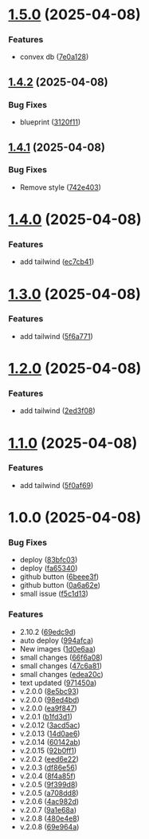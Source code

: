 # [1.5.0](https://github.com/egor-xyz/devkitty-website/compare/v1.4.2...v1.5.0) (2025-04-08)


### Features

* convex db ([7e0a128](https://github.com/egor-xyz/devkitty-website/commit/7e0a1280afc73ec599cf6330ed9ebf75eebc0ae0))

## [1.4.2](https://github.com/egor-xyz/devkitty-website/compare/v1.4.1...v1.4.2) (2025-04-08)


### Bug Fixes

* blueprint ([3120f11](https://github.com/egor-xyz/devkitty-website/commit/3120f111ff3446a6ccb88a915d5cb6d2986a3bc2))

## [1.4.1](https://github.com/egor-xyz/devkitty-website/compare/v1.4.0...v1.4.1) (2025-04-08)


### Bug Fixes

* Remove style ([742e403](https://github.com/egor-xyz/devkitty-website/commit/742e403965b75e07aa85fd97ae60287d5e3c26c9))

# [1.4.0](https://github.com/egor-xyz/devkitty-website/compare/v1.3.0...v1.4.0) (2025-04-08)


### Features

* add tailwind ([ec7cb41](https://github.com/egor-xyz/devkitty-website/commit/ec7cb4131279ec058e9e5583dc86111016935cf1))

# [1.3.0](https://github.com/egor-xyz/devkitty-website/compare/v1.2.0...v1.3.0) (2025-04-08)


### Features

* add tailwind ([5f6a771](https://github.com/egor-xyz/devkitty-website/commit/5f6a771d6fed068c8b497126b070705804847399))

# [1.2.0](https://github.com/egor-xyz/devkitty-website/compare/v1.1.0...v1.2.0) (2025-04-08)


### Features

* add tailwind ([2ed3f08](https://github.com/egor-xyz/devkitty-website/commit/2ed3f089560fffbbcf0b87e8d3a52c7bffa23d45))

# [1.1.0](https://github.com/egor-xyz/devkitty-website/compare/v1.0.0...v1.1.0) (2025-04-08)


### Features

* add tailwind ([5f0af69](https://github.com/egor-xyz/devkitty-website/commit/5f0af6958ebf89ff8b3b945cd2aa8986d875ca43))

# 1.0.0 (2025-04-08)


### Bug Fixes

* deploy ([83bfc03](https://github.com/egor-xyz/devkitty-website/commit/83bfc030543eb86843a8f238f0d9bb6f51da4d34))
* deploy ([fa65340](https://github.com/egor-xyz/devkitty-website/commit/fa653401c9369dd9f291adfdf6c8cf96c18414ca))
* github button ([6beee3f](https://github.com/egor-xyz/devkitty-website/commit/6beee3f05ac32c2d3457c485367839a4ae5e9f8d))
* github button ([0a6a62e](https://github.com/egor-xyz/devkitty-website/commit/0a6a62e3766dc89fa20ee20122cdaed34c1e2d29))
* small issue ([f5c1d13](https://github.com/egor-xyz/devkitty-website/commit/f5c1d138cbe484cd667b50cb19649e37a87a7885))


### Features

* 2.10.2 ([69edc9d](https://github.com/egor-xyz/devkitty-website/commit/69edc9d907f3193f270d562149a3012493f289e3))
* auto deploy ([994afca](https://github.com/egor-xyz/devkitty-website/commit/994afcab23c843af58cdb7f494388af85b1d09d0))
* New images ([1d0e6aa](https://github.com/egor-xyz/devkitty-website/commit/1d0e6aa5f8bf657034f884eb82e6bf3d68a5229e))
* small changes ([66f6a08](https://github.com/egor-xyz/devkitty-website/commit/66f6a08b1923f35d62877a14cb2bee356a57b65a))
* small changes ([47c6a81](https://github.com/egor-xyz/devkitty-website/commit/47c6a81de0c6843dfb2a4fe7eb1a2e8da41e408f))
* small changes ([edea20c](https://github.com/egor-xyz/devkitty-website/commit/edea20c81a75da2a1159695c512787292e70995d))
* text updated ([971450a](https://github.com/egor-xyz/devkitty-website/commit/971450ae3502b48ad757d9c034bcca1323d3e730))
* v.2.0.0 ([8e5bc93](https://github.com/egor-xyz/devkitty-website/commit/8e5bc9371bfded03289c0bb9af96555e14ef7d22))
* v.2.0.0 ([98ed4bd](https://github.com/egor-xyz/devkitty-website/commit/98ed4bd8499b9daf6b6b1f3379dc897ada8c4259))
* v.2.0.0 ([ea9f847](https://github.com/egor-xyz/devkitty-website/commit/ea9f84772ed53ecad490ce33918c1a4bc13afc5e))
* v.2.0.1 ([b1fd3d1](https://github.com/egor-xyz/devkitty-website/commit/b1fd3d12c8701de17e99de547253df9101d9f334))
* v.2.0.12 ([3acd5ac](https://github.com/egor-xyz/devkitty-website/commit/3acd5ac417524a44fedeba8806b8557f9195eda3))
* v.2.0.13 ([14d0ae6](https://github.com/egor-xyz/devkitty-website/commit/14d0ae6f6cfb1523b34cbd13851f9e79fa801cd2))
* v.2.0.14 ([60142ab](https://github.com/egor-xyz/devkitty-website/commit/60142ab96bf80e2d57082496e510beb04c958bca))
* v.2.0.15 ([92b0ff1](https://github.com/egor-xyz/devkitty-website/commit/92b0ff1e7a3b0cdc28e6209a424714a83a73ac18))
* v.2.0.2 ([eed6e22](https://github.com/egor-xyz/devkitty-website/commit/eed6e22fc1d5cead878ef0fbf7fa1a4e8d1ea84e))
* v.2.0.3 ([df86e56](https://github.com/egor-xyz/devkitty-website/commit/df86e565e7bffbe8529d2753a68b77d566dded3d))
* v.2.0.4 ([8f4a85f](https://github.com/egor-xyz/devkitty-website/commit/8f4a85f396e0e9a3c8c33ab4a30a078d5e38f3e9))
* v.2.0.5 ([9f399d8](https://github.com/egor-xyz/devkitty-website/commit/9f399d856ec4fbd83f94a063ed7f9be2991eaba7))
* v.2.0.5 ([a708dd8](https://github.com/egor-xyz/devkitty-website/commit/a708dd8d602d4022a0ccccf7edc6b5b419e6a500))
* v.2.0.6 ([4ac982d](https://github.com/egor-xyz/devkitty-website/commit/4ac982d417b967f75da13d0357672f71e995092a))
* v.2.0.7 ([9a1e68a](https://github.com/egor-xyz/devkitty-website/commit/9a1e68a9882a3d077cb8f6661f685d7275d64364))
* v.2.0.8 ([480e4e8](https://github.com/egor-xyz/devkitty-website/commit/480e4e81fa59d780c223409b4cdd51439e8ae153))
* v.2.0.8 ([69e964a](https://github.com/egor-xyz/devkitty-website/commit/69e964aeb193c198a1f3cfd68324479b48abd80a))

